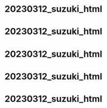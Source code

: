 # 20230312_suzuki_html
# 20230312_suzuki_html
# 20230312_suzuki_html
# 20230312_suzuki_html
# 20230312_suzuki_html

